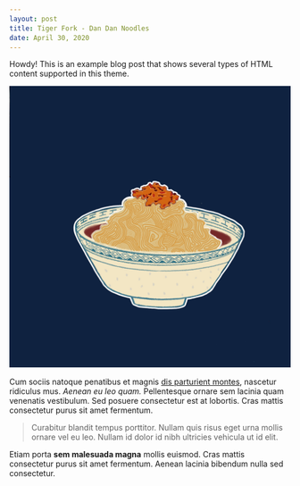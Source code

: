 ```yaml
---
layout: post
title: Tiger Fork - Dan Dan Noodles
date: April 30, 2020
---
```



<div class="message">
  Howdy! This is an example blog post that shows several types of HTML content supported in this theme.
</div>

![dandan noodles from Tiger Fork](public/images/dan_dan_mian.jpg)

Cum sociis natoque penatibus et magnis <a href="#">dis parturient montes</a>, nascetur ridiculus mus. *Aenean eu leo quam.* Pellentesque ornare sem lacinia quam venenatis vestibulum. Sed posuere consectetur est at lobortis. Cras mattis consectetur purus sit amet fermentum.

> Curabitur blandit tempus porttitor. Nullam quis risus eget urna mollis ornare vel eu leo. Nullam id dolor id nibh ultricies vehicula ut id elit.

Etiam porta **sem malesuada magna** mollis euismod. Cras mattis consectetur purus sit amet fermentum. Aenean lacinia bibendum nulla sed consectetur.




